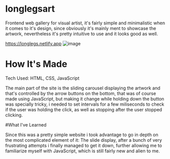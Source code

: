 # longlegsart
Frontend web gallery for visual artist, it's fairly simple and minimalistic when it comes to it's design, since obviously it's mainly ment to showcase the artwork, nevertheless it's pretty intuitive to use and it looks good as well.


https://longlegs.netlify.app
![image](https://user-images.githubusercontent.com/127698758/226244080-c2e2ea61-c37d-4f81-bf67-4ebdf3945026.png)
# How It's Made


Tech Used: HTML, CSS, JavaScript


The main part of the site is the sliding carousel displaying the artwork and that's controlled by the arrow buttons on the bottom, that was of course made using JavaScript, but making it change while holding down the button was specially tricky, i needed to set intervals for a few miliseconds to check if the user was holding the click, as well as stopping after the user stopped clicking.


#What I've Learned


Since this was a pretty simple website i took advantage to go in depth on the most complicated element of it: The slide display, after a bunch of very frustrating attempts i finally managed to get it down, further allowing me to familiarize myself with JavaScript, which is still fairly new and alien to me.
